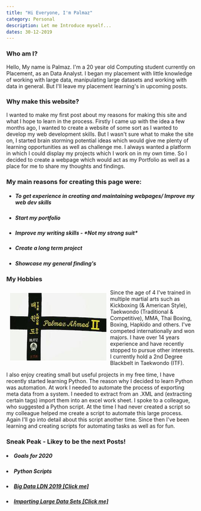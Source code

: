 ```yaml
---
title: "Hi Everyone, I'm Palmaz" 
category: Personal
description: Let me Introduce myself...
dates: 30-12-2019
---
```

<h3 class="PostH1"> Who am I? </h3>

Hello, My name is Palmaz. I'm a 20 year old Computing student currently on Placement, as an Data Analyst. I began my placement with little knowledge of working with large data, manipulating large datasets and working with data in general. But I'll leave my placement learning's in upcoming posts.

<h3 class="PostH1"> Why make this website?</h3>
I wanted to make my first post about my reasons for making this site and what I hope to learn in the process. Firstly I came up with the idea a few months ago, I wanted to create a website of some sort as I wanted to develop my web development skills. But I wasn't sure what to make the site on, I started brain storming potential ideas which would give me plenty of learning opportunities as well as challenge me. I always wanted a platform in which I could display my projects which I work on in my own time. So I decided to create a webpage which would act as my Portfolio as well as a place for me to share my thoughts and findings.


<h3 class="PostH1"> My main reasons for creating this page were: </h3>
<ul>
<h5><li>To get experience in creating and maintaining webpages/ Improve my web dev skills</li></h5>
<h5><li> Start my portfolio </li></h5>
<h5><li> Improve my writing skills - *Not my strong suit* </li></h5>
<h5><li> Create a long term project </li></h5>
<h5><li> Showcase my general finding's </li></h5>
</ul>

<h3 class="PostH1"> My Hobbies </h3>
 <!-- ![1stdegree](/img/1stblackbelt.jpg)  ![Blackbelt](/img/blackbelt.jpg)   -->
<p> <img src="/img/blackbelt.jpg" alt="BlackBelt 2nd Degree" align="left" style="padding:10px" >
   Since the age of 4 I've trained in multiple martial arts such as Kickboxing (& American Style), Taekwondo (Traditional & Competitive), MMA, Thai Boxing, Boxing, Hapkido and others. I've competed internationally and won majors. I have over 14 years experience and have recently stopped to pursue other interests. I currently hold a 2nd Degree Blackbelt in Taekwondo (ITF). </p>

   <p>I also enjoy creating small but useful projects in my free time, I have recently started learning Python. The reason why I decided to learn Python was automation. At work I needed to automate the process of exporting meta data from a system.  I needed to extract from an .XML and (extracting certain tags) import them into an excel work sheet. I spoke to a colleague, who suggested a Python script. At the time I had never created a script so my colleague helped me create a script to automate this large process. Again I'll go into detail about this script another time. Since then I've been learning and creating scripts for automating tasks as well as for fun.</p>

<h3 class="PostH1"> Sneak Peak - Likey to be the next Posts!</h3>

<h5><li>Goals for 2020 </li><h5>
<h5><li>Python Scripts</li></h5>
<h5><li><a href="https://www.palmazahmad.com/tech/BigDataLDN/">Big Data LDN 2019 [Click me]</a></li></h5>
<h5><li><a href="https://www.palmazahmad.com/tech/Large-Data-Sets/">Importing Large Data Sets [Click me] </a></li></h5>





